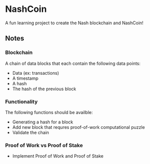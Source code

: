 # NashCoin
A fun learning project to create the Nash blockchain and NashCoin!

## Notes

### Blockchain
A chain of data blocks that each contain the following data points:
- Data (ex: transactions)
- A timestamp
- A hash
- The hash of the previous block

### Functionality
The following functions should be availble:
- Generating a hash for a block
- Add new block that requres proof-of-work computational puzzle
- Validate the chain

### Proof of Work vs Proof of Stake
- Implement Proof of Work and Proof of Stake


